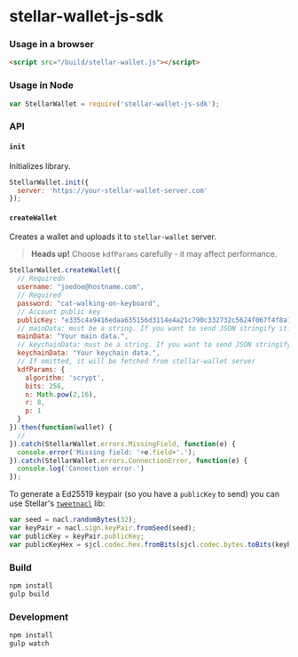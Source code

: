 stellar-wallet-js-sdk
=====================

### Usage in a browser
```html
<script src="/build/stellar-wallet.js"></script>
```

### Usage in Node
```js
var StellarWallet = require('stellar-wallet-js-sdk');
```

### API

#### `init`

Initializes library.

```js
StellarWallet.init({
  server: 'https://your-stellar-wallet-server.com'
});
```

#### `createWallet`

Creates a wallet and uploads it to `stellar-wallet` server.

> **Heads up!** Choose `kdfParams` carefully - it may affect performance.

```js
StellarWallet.createWallet({
  // Requiredn
  username: "joedoe@hostname.com",
  // Required
  password: "cat-walking-on-keyboard",
  // Account public key
  publicKey: "e335c4a9416edaa635156d3114e4a21c790c332732c5624f067f4f8a1ff19a31",
  // mainData: must be a string. If you want to send JSON stringify it.
  mainData: "Your main data.",
  // keychainData: must be a string. If you want to send JSON stringify it.
  keychainData: "Your keychain data.",
  // If omitted, it will be fetched from stellar-wallet server
  kdfParams: { 
    algorithm: 'scrypt',
    bits: 256,
    n: Math.pow(2,16),
    r: 8,
    p: 1
  }
}).then(function(wallet) {
  //
}).catch(StellarWallet.errors.MissingField, function(e) {
  console.error('Missing field: '+e.field+'.');
}).catch(StellarWallet.errors.ConnectionError, function(e) {
  console.log('Connection error.')
});
```

To generate a Ed25519 keypair (so you have a `publicKey` to send) you can use Stellar's [`tweetnacl`](git+https://github.com/stellar/tweetnacl-js.git) lib:
```js
var seed = nacl.randomBytes(32);
var keyPair = nacl.sign.keyPair.fromSeed(seed);
var publicKey = keyPair.publicKey;
var publicKeyHex = sjcl.codec.hex.fromBits(sjcl.codec.bytes.toBits(keyPair.publicKey));
```

### Build
```sh
npm install
gulp build
```

### Development
```sh
npm install
gulp watch
```